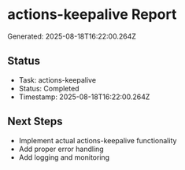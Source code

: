 # actions-keepalive Report

Generated: 2025-08-18T16:22:00.264Z

## Status
- Task: actions-keepalive
- Status: Completed
- Timestamp: 2025-08-18T16:22:00.264Z

## Next Steps
- Implement actual actions-keepalive functionality
- Add proper error handling
- Add logging and monitoring
